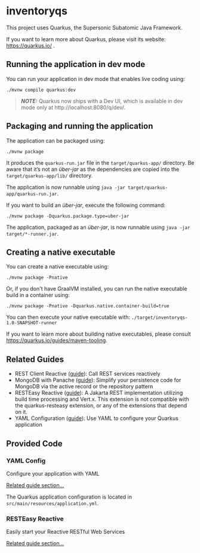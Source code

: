 # inventoryqs

This project uses Quarkus, the Supersonic Subatomic Java Framework.

If you want to learn more about Quarkus, please visit its website: https://quarkus.io/ .

## Running the application in dev mode

You can run your application in dev mode that enables live coding using:

```shell script
./mvnw compile quarkus:dev
```

> **_NOTE:_**  Quarkus now ships with a Dev UI, which is available in dev mode only at http://localhost:8080/q/dev/.

## Packaging and running the application

The application can be packaged using:

```shell script
./mvnw package
```

It produces the `quarkus-run.jar` file in the `target/quarkus-app/` directory.
Be aware that it’s not an _über-jar_ as the dependencies are copied into the `target/quarkus-app/lib/` directory.

The application is now runnable using `java -jar target/quarkus-app/quarkus-run.jar`.

If you want to build an _über-jar_, execute the following command:

```shell script
./mvnw package -Dquarkus.package.type=uber-jar
```

The application, packaged as an _über-jar_, is now runnable using `java -jar target/*-runner.jar`.

## Creating a native executable

You can create a native executable using:

```shell script
./mvnw package -Pnative
```

Or, if you don't have GraalVM installed, you can run the native executable build in a container using:

```shell script
./mvnw package -Pnative -Dquarkus.native.container-build=true
```

You can then execute your native executable with: `./target/inventoryqs-1.0-SNAPSHOT-runner`

If you want to learn more about building native executables, please consult https://quarkus.io/guides/maven-tooling.

## Related Guides

- REST Client Reactive ([guide](https://quarkus.io/guides/rest-client-reactive)): Call REST services reactively
- MongoDB with Panache ([guide](https://quarkus.io/guides/mongodb-panache)): Simplify your persistence code for MongoDB
  via the active record or the repository pattern
- RESTEasy Reactive ([guide](https://quarkus.io/guides/resteasy-reactive)): A Jakarta REST implementation utilizing
  build time processing and Vert.x. This extension is not compatible with the quarkus-resteasy extension, or any of the
  extensions that depend on it.
- YAML Configuration ([guide](https://quarkus.io/guides/config-yaml)): Use YAML to configure your Quarkus application

## Provided Code

### YAML Config

Configure your application with YAML

[Related guide section...](https://quarkus.io/guides/config-reference#configuration-examples)

The Quarkus application configuration is located in `src/main/resources/application.yml`.

### RESTEasy Reactive

Easily start your Reactive RESTful Web Services

[Related guide section...](https://quarkus.io/guides/getting-started-reactive#reactive-jax-rs-resources)
